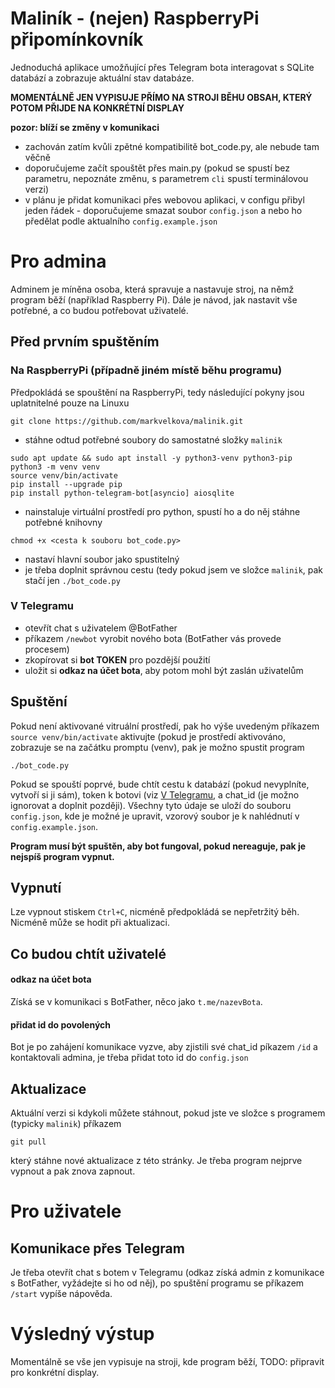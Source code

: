 # Maliník - (nejen) RaspberryPi připomínkovník
Jednoduchá aplikace umožňující přes Telegram bota interagovat s SQLite databází a zobrazuje aktuální stav databáze.

**MOMENTÁLNĚ JEN VYPISUJE PŘÍMO NA STROJI BĚHU OBSAH, KTERÝ POTOM PŘIJDE NA KONKRÉTNÍ DISPLAY**

**pozor: blíží se změny v komunikaci**
- zachován zatím kvůli zpětné kompatibilitě bot_code.py, ale nebude tam věčně
- doporučujeme začít spouštět přes main.py (pokud se spustí bez parametru, nepoznáte změnu, s parametrem `cli` spustí terminálovou verzi)
- v plánu je přidat komunikaci přes webovou aplikaci, v configu přibyl jeden řádek - doporučujeme smazat soubor `config.json` a nebo ho předělat podle aktualního `config.example.json` 

# Pro admina
Adminem je míněna osoba, která spravuje a nastavuje stroj, na němž program běží (například Raspberry Pi). Dále je návod, jak nastavit vše potřebné, a co budou potřebovat uživatelé.
## Před prvním spuštěním
### Na RaspberryPi (případně jiném místě běhu programu)
Předpokládá se spouštění na RaspberryPi, tedy následující pokyny jsou uplatnitelné pouze na Linuxu
```
git clone https://github.com/markvelkova/malinik.git
```
- stáhne odtud potřebné soubory do samostatné složky `malinik`
```
sudo apt update && sudo apt install -y python3-venv python3-pip
python3 -m venv venv
source venv/bin/activate
pip install --upgrade pip
pip install python-telegram-bot[asyncio] aiosqlite
```
- nainstaluje virtuální prostředí pro python, spustí ho a do něj stáhne potřebné knihovny
```
chmod +x <cesta k souboru bot_code.py>
```
- nastaví hlavní soubor jako spustitelný
- je třeba doplnit správnou cestu (tedy pokud jsem ve složce `malinik`, pak stačí jen `./bot_code.py`
### V Telegramu
- otevřít chat s uživatelem @BotFather
- příkazem `/newbot` vyrobit nového bota (BotFather vás provede procesem)
- zkopírovat si **bot TOKEN** pro pozdější použití
- uložit si **odkaz na účet bota**, aby potom mohl být zaslán uživatelům
## Spuštění
Pokud není aktivované vitruální prostředí, pak ho výše uvedeným příkazem `source venv/bin/activate` aktivujte (pokud je prostředí aktivováno, zobrazuje se na začátku promptu (venv), pak je možno spustit program
```
./bot_code.py
```
Pokud se spouští poprvé, bude chtít cestu k databází (pokud nevyplníte, vytvoří si ji sám), token k botovi (viz [V Telegramu](###v-telegramu), a chat_id (je možno ignorovat a doplnit později). Všechny tyto údaje se uloží do souboru `config.json`, kde je možné je upravit, vzorový soubor je k nahlédnutí v `config.example.json`.

**Program musí být spuštěn, aby bot fungoval, pokud nereaguje, pak je nejspíš program vypnut.**

## Vypnutí
Lze vypnout stiskem `Ctrl+C`, nicméně předpokládá se nepřetržitý běh. Nicméně může se hodit při aktualizaci.

## Co budou chtít uživatelé
#### odkaz na účet bota
Získá se v komunikaci s BotFather, něco jako `t.me/nazevBota`.
#### přidat id do povolených
Bot je po zahájení komunikace vyzve, aby zjistili své chat_id píkazem `/id` a kontaktovali admina, je třeba přidat toto id do `config.json`

## Aktualizace
Aktuální verzi si kdykoli můžete stáhnout, pokud jste ve složce s programem (typicky `malinik`) příkazem
```
git pull
```
který stáhne nové aktualizace z této stránky. Je třeba program nejprve vypnout a pak znova zapnout.

# Pro uživatele
## Komunikace přes Telegram
Je třeba otevřít chat s botem v Telegramu (odkaz získá admin z komunikace s BotFather, vyžádejte si ho od něj), po spuštění programu se příkazem `/start` vypíše nápověda. 

# Výsledný výstup
Momentálně se vše jen vypisuje na stroji, kde program běží, TODO: připravit pro konkrétní display.
